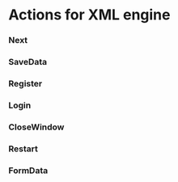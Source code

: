 # Actions for XML engine
### Next

### SaveData

### Register

### Login

### CloseWindow

### Restart

### FormData


